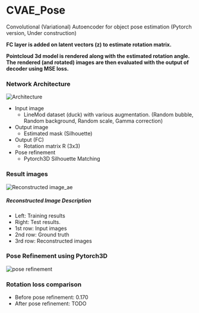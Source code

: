 # CVAE_Pose
Convolutional (Variational) Autoencoder for object pose estimation (Pytorch version, Under construction)

**FC layer is added on latent vectors (z) to estimate rotation matrix.**

**Pointcloud 3d model is rendered along with the estimated rotation angle. The rendered (and rotated) images are then evaluated with the output of decoder using MSE loss.**

### Network Architecture
![Architecture](https://github.com/peytonhong/CVAE_Pose/blob/master/docs/structure(silhouette_matching).png)

* Input image
  * LineMod dataset (duck) with various augmentation. (Random bubble, Random background, Random scale, Gamma correction)
* Output image
  * Estimated mask (Silhouette)
* Output (FC)
  * Rotation matrix R (3x3)
* Pose refinement
  * Pytorch3D Silhouette Matching

### Result images
![Reconstructed image_ae](https://github.com/peytonhong/CVAE_Pose/blob/master/docs/image_at_epoch_9999(silhouette).png)

##### Reconstructed Image Description
* Left: Training results
* Right: Test results.
* 1st row: Input images
* 2nd row: Ground truth
* 3rd row: Reconstructed images

### Pose Refinement using Pytorch3D
![pose refinement](https://github.com/peytonhong/CVAE_Pose/blob/master/docs/obj_optimization_demo.gif)

### Rotation loss comparison
* Before pose refinement: 0.170
* After pose refinement: TODO

